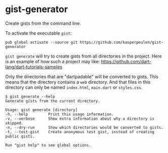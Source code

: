 # gist-generator

Create gists from the command line.

To activate the executable `gist`:

```
pub global activate --source git https://github.com/kasperpeulen/gist-generator
```

`gist generate` will try to create gists from all directories in the project. Here is an example of how such a project may like:
https://github.com/dart-lang/dart-tutorials-samples

Only the directories that are "dartpadable" will be converted to gists. 
This means that the directory contains a `web` directory. And that files in this directory can only be named `index.html`, `main.dart` or `styles.css`.

```
$ gist generate --help
Generate gists from the current directory.

Usage: gist generate [directory]
-h, --help         Print this usage information.
-v, --verbose      Show extra information about why a directory is skipped.
-n, --dry-run      Show which directories would be converted to gists.
-t, --test-gist    Create anonymous test gist, instead of creating public gists.

Run "gist help" to see global options.
```